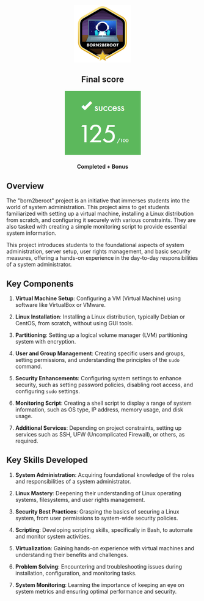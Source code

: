 
<div align=center>
<img src=https://github.com/Xanaco/42_00_Ressources/blob/main/born2berootm.png alt=cado-car's 42Project Badge/>
<h2>Final score</h2>
<img src=https://github.com/Xanaco/42_00_Ressources/blob/main/125Grade.png alt=Xanaco's 42Project Score/>
<h4>Completed + Bonus</h4>
</div>

## Overview

The "born2beroot" project is an initiative that immerses students into the world of system administration. This project aims to get students familiarized with setting up a virtual machine, installing a Linux distribution from scratch, and configuring it securely with various constraints. They are also tasked with creating a simple monitoring script to provide essential system information.

This project introduces students to the foundational aspects of system administration, server setup, user rights management, and basic security measures, offering a hands-on experience in the day-to-day responsibilities of a system administrator.

## Key Components

1. **Virtual Machine Setup**: Configuring a VM (Virtual Machine) using software like VirtualBox or VMware.

2. **Linux Installation**: Installing a Linux distribution, typically Debian or CentOS, from scratch, without using GUI tools.

3. **Partitioning**: Setting up a logical volume manager (LVM) partitioning system with encryption.

4. **User and Group Management**: Creating specific users and groups, setting permissions, and understanding the principles of the `sudo` command.

5. **Security Enhancements**: Configuring system settings to enhance security, such as setting password policies, disabling root access, and configuring `sudo` settings.

6. **Monitoring Script**: Creating a shell script to display a range of system information, such as OS type, IP address, memory usage, and disk usage.

7. **Additional Services**: Depending on project constraints, setting up services such as SSH, UFW (Uncomplicated Firewall), or others, as required.

## Key Skills Developed

1. **System Administration**: Acquiring foundational knowledge of the roles and responsibilities of a system administrator.

2. **Linux Mastery**: Deepening their understanding of Linux operating systems, filesystems, and user rights management.

3. **Security Best Practices**: Grasping the basics of securing a Linux system, from user permissions to system-wide security policies.

4. **Scripting**: Developing scripting skills, specifically in Bash, to automate and monitor system activities.

5. **Virtualization**: Gaining hands-on experience with virtual machines and understanding their benefits and challenges.

6. **Problem Solving**: Encountering and troubleshooting issues during installation, configuration, and monitoring tasks.

7. **System Monitoring**: Learning the importance of keeping an eye on system metrics and ensuring optimal performance and security.

<!-- # born2beroot

### Mandatory

* Choose between two of the most well-known Linux-based operating systems (CentOS or Debian)
* Create LVM partitions in our new VM
* Ensure SSH services are running on specific ports
* Configure UFW firewall
* Set-up the hostname and a strong password policy for all users
* Set-up a strong configuration for the sudo group
* Create a monitoring script that displays some specific information every 10 minutes

### Bonus

* Set up a specific memory partitioning
* Set up a functional WordPress website with different services
* Set up a service of our own choice, justify that choice


## Concepts

### Unix

**https://fr.wikipedia.org/wiki/Unix**  

#### Origine / Definition

Cree initialement par Bell Labs (dans les annes 70) puis concept repris par AT&T : **systeme d'exploitation multitache et multiutilisateur** qui repose principalement sur un **interpreteur** (aussi appele **un shell Unix** comme *Bourne Shell - sh, Bourne Again Shell - bash, zsh*...) et plusieurs composants utilisables avec des mecanismes de **pipes** et de **redirections**, et des **appels en ligne de commande.**

https://fr.wikipedia.org/wiki/Shell_Unix  
https://fr.wikipedia.org/wiki/Commandes_Unix

Une particularite d'Unix est de considerer de nombreux objets comme des fichiers : les peripheriques d'entree-sortie par exemple.

#### Declinaisons

Ce systeme est celui sur lequel se basent presques tous les systemes d'exploitation PC ou mobile actuels (sauf les Windows NT), appeles **"systemes UNIX"**.

Les principales familles de systemes UNIX sont :
- BSD (Berkeley Software Distribution)
- **GNU** ou aussi appele **GNU/Linux**
- Autres systemes que GNU fonctionnant sur **noyau Linux : Android, macOS**, Solaris, Atari System 5...

#### Developpements paralleles / complementaires

Le **langage C** (auparavant appele *New B*) a ete cree pour la creation de l'UNIX dans le debut des annees 70.

En 1988, le standard de normes **POSIX** a ete cree pour standardiser les interfaces de programmation de logiciels destines a fonctionner sur les variantes d'UNIX. 

Aujourdhui, la marque deposee UNIX est possedee par l'*OpenGroup*, et pour utiliser cette marque pour un OS, il faut qu'il soit conforme a la *Single Unix Specification*.

### Linux

**https://fr.wikipedia.org/wiki/Linux**

#### Origine / Definition

Linux, cree par Linus Torvalds en 1991, n'est pas un systeme d'exploitation. 

*Souvent quand on parle de 'Linux', c'est un abus de langage pour designer plutot soit le systeme d'exploitation GNU (appele couramment GNU/Linux car fonctionnant sur noyau Linux), soit une distribution Linux.*

Linux est un **noyau** de systeme d'exploitation. On voit d'ailleurs par leurs noms les *aspects complementaires du kernel (noyau) et du shell (enveloppe).*

#### Noyau de systeme d'exploitation

Certains (la grande majorite: GNU/Linux, Windows, Mac OS X) systemes d'exploitation ont leur memoire vive physique partitionnee virtuellement en 2 espaces:
- **l'espace noyau**
- **l'espace utilisateur**

Sur ces systemes, **le noyau est un logiciel qui est une portion du systeme d'exploitation**, gerant notamment:
- la gestion des differents **logiciels** (processus / taches)
- la gestion du **materiel** - entrees / sorties (memoire, processeur, peripherique, stockage...)
- **la communication entre les logiciels et le materiel**

Un noyau peut comporter un perimetre plus important que celui cite plus haut (notamment pour les noyaux monolithiques).

La communication entre l'espace utilisateur et l'espace noyau (= quand une fonction appelee par un programme de l'espace utilisateur demande un traitement et une execution interne au noyau puis renvoie le resultat dans le programme utilisateur) se fait par des **appels systemes**.

**Les appels systemes sont tres lourds en nombre d'instructions primitives** compares a des appels de fonctions classiques, c'est pourquoi certaines fonctions utilises souvent et de maniere intenses sont deplacees dans l'espace noyau pour plus d'efficacite (exemple: pilotes de peripheriques tres sollicites comme celui du disque dur).

On peut resumer les differentes architectures de noyaux en 2 grandes categories contraires: les noyaux monolithiques VS les micro-noyaux. 

Un **noyau monolithique (non-modulaire)** regroupe l'ensemble des fonctions du systeme et des pilotes dans son noyau sous la forme d'un seul bloc de code compilable en un seul binaire. Les premieres versions de Linux etaient a noyau monolithique non-modulaire.

A l'inverse un **systeme a micro-noyau** fait porter le minimum du perimetre au noyau appele cette fois micro-noyau, et beaucoup de fonctionnalites systeme de l'OS sont deplacees hors du noyau, en espace utilisateur, pour former le **micro-noyau enrichi**. 

**Dans la pratique, un compromis est souvent trouve entre ces 2 architectures.**   
Ainsi les versions recentes de Linux sont a **noyau monolithique modulaire:** seules les parties fondamentales du systeme sont regroupees dans un code unique, et les autres fonctions (comme les pilotes materiels) sont regroupees/separees dans differents codes/binaires, permettant une flexibilite de configuration.  
Et Windows et Mac OS sont plutot des architectures dites "**hybrides**", proches d'une architecture a micro-noyau enrichi mais en integrant tout de meme certaines choses supplementaires dans le micro-noyau pour des raisons de performances d'appels systeme. 

https://fr.wikipedia.org/wiki/Noyau_de_syst%C3%A8me_d%27exploitation

#### Distributions Linux

Une distribution est une sorte de declinaison d'OS prete a l'emploi (avec un certains nombres de logiciels -libres ou non- integres, des elements de configuration...) tout en laissant la possibilite de changer certains elements comme le noyau par exemple.

https://fr.wikipedia.org/wiki/Distribution_Linux

#### Debian

Debian est une des distributions Linux historiques (mais il existe aussi des distributions Debian basees sur d'autres noyaux que Linux), **entierement libre** (c'est plus precisement une distribution GNU/Linux), et sur laquelle se basent d'autres distributions populaires comme Ubuntu.

Avantages:
- tres adapte pour des serveurs, mais est aussi bien adapte pour des PCs ou telephones
- tres bonne securite par transparence du code source

https://fr.wikipedia.org/wiki/GNU
https://fr.wikipedia.org/wiki/Debian

Debian, comme d'autres systemes bases sur GNU, gere ses programmes sous forme de paquets (archives contenant tout ce dont le logiciel a besoin pour fonctionner), installables grace a un gestionnaire de paquets.

Pour Debian, les paquets sont au format `.deb`, ce sont des **archives**.

### Virtualisation

**https://fr.wikipedia.org/wiki/Virtualisation**

#### Definition

La virtualisation consiste a executer sur une machine hote **dans un environnement isole** des systemes d'exploitation (**virtualisation systeme**) ou des applications (virtualisation applicative).

La virtualisation peut entre autres servir pour:
- **optimiser la charge d'utilisation** d'un parc de machines physiques / **economie par mutualisation** (une machine pouvant heberger plusieurs machines virtuelles en fonction de leur charge, utile pour les serveurs, aui consomment presque la meme chose si utilises a 90% ou a 10%)
- installation, deploiement et migration facilites d'une machine physique a une autre dans un **contexte de mise en production**
- **securisation**: tests critiques / cassage sans incidence sur le systeme d'exploitation hote
- flexibilite et **scalabilite**
- allocation dynamique de puissance de calcul

Contraintes:
- performances amoindries par rapport a un mode natif
- si la machine hote tombe en panne, toutes ses machines virtuelles aussi (mais de la redondance est facilement implementable)
- mise en oeuvre complexe au depart

#### Types de virtualisation

- **Isolateur / conteneur**: avec Linux uniquement, un type de virtualisation qui n'en est est pas completement une car les conteneurs ne sont pas entierement isoles. Exemple: **Docker**
- **Hyperviseur de type 2**: logiciel qui virtualise et/ou emule le materiel pour les OS invites, de sorte que ces OS croient communiquer directement avec le materiel. Exemple: **Oracle Virtualbox**
- **Hyperviseur de type 1**: comme un noyau systeme tres leger et optimise pour gerer les acces des noyaux des OS invites a l'architecture materielle. Ex: Microsoft Hyper-V Server, KVM.

### SSH et cryptographie asymetrique

#### SSH - Secure Shell

https://fr.wikipedia.org/wiki/Secure_Shell

https://fr.wikipedia.org/wiki/OpenSSH


SSH (Secure shell) est a la fois un programme et un protocole de communication, generalement utilise pour ouvrir un shell dans un hote distant et communiquer de maniere cryptee avec cet hote au sein d'un environnement non/peu securise.  

C'est le programme de reference pour l'acces distant sur Unix et Linux.

SSH permet l'authentification ou la communication confidentielle sans mot de passe ou phrase secrete, grace a la cryptograhie asymetrique. 

#### Cryptographie asymetrique: principe

https://fr.wikipedia.org/wiki/Cryptographie_asym%C3%A9trique

Le principe de la **cryptographie asymetrique** - aussi appele **cryptographie a clef publique** - repose sur l'utilisation de **2 clefs distinctes** (pas de secret partage donc) pour le client et le serveur: 
- une **cle publique** pour chiffrer: une **fonction a sens unique** (fonction tres difficile a inverser)
- une **cle privee** pour dechiffrer: une **breche secrete** de la fonction a sens unique (le moyen d'inverser la fonction)

#### Cryptographie asymetrique pour la confidentialite

https://fr.wikipedia.org/wiki/Cryptographie_asym%C3%A9trique#Principe_g%C3%A9n%C3%A9ral

L'utilisateur qui souhaite recevoir des messages (le serveur) genere un couple cle privee / cle publique. Il conserve la cle privee pour lui seul et communique librement la cle publique. 

Tout message crypte chiffre via cette cle publique ne pourra donc etre compris que par le serveur possedant la cle privee associee, la confidentialite du message est garantie. 

Par rapport au chiffrement symetrique:
- avantages: Le chiffrement symetrique repose sur un partage prealable de la cle, qui doit donc etre communiquee entre les 2 interlocuteurs. Si ce partage est effectue dans un environnement non securise ("en clair"), cette cle peut etre compromise !
- inconvenients: moins performant (temps de traitements plus longs), et cle doivent etre plus longues pour un niveau de securite equivalent

=> au vu des inconvenients et avantages respectifs du chiffrement symetrique et asymetrique, il est generalement interessant de **combiner les 2: utiliser une premiere fois le chiffrement asymetrique pour proceder a la phase de partage de cle du chiffrement symetrique, puis poursuivre le reste de l'echange avec le chiffrement symetrique, plus rapide.**

#### Cryptographie asymetrique pour l'authentification

https://fr.wikipedia.org/wiki/Cryptographie_asym%C3%A9trique#M%C3%A9canismes_d'authentification

On a vu que pour un couple cle publique / cle privee genere, **on peut utiliser la cle publique pour chiffrer et la cle privee pour dechiffrer, mais l'inverse est aussi vrai.** 

Ainsi la cryptographie peut etre utilisee (et meme combinee avec le chiffrement de confidentialite) a des fins d'**authentification**: cela permet au serveur de reconnaitre l'expediteur du message. 

Pour cela, le client genere aussi son propre couple cle privee / cle publique, et communique cette derniere au serveur. Au moment d'envoyer le message, le client chiffre donc une premiere fois en utilisant sa cle privee, avant de le chiffrer avec la cle publique du serveur. 

Ainsi a la reception du message, apres avoir dechiffre une premiere fois avec sa propre cle privee, c'est la cle publique du client qui va pouvoir dechiffrer le message final: le client est donc reconnu par le serveur.

### Gestion de paquets - APT

https://fr.wikipedia.org/wiki/Advanced_Packaging_Tool
https://en.wikipedia.org/wiki/APT_(software)

Les systemes GNU/Linux (et d'autres) ont leur logiciels geres sous forme de **paquets**: ce sont des archives contenant les fichiers, informations et procedures necessaires a l'installation du logiciel sur un systeme d'exploitation, en s'assurant de la coherence fonctionelle du systeme modifie. 

**Sous Debian et ses derives, les paquets sont des fichiers `.deb`**

Un **gestionnaire de paquets** permet:
- **installation, mise a jour, desinstallation**
- **verification de l'integrite** des paquets
- verification des dependances logicielles
- **resolution de dependances** pour certains (APT en fait partie)

Sous Debian, le gestionnaire **APT (Advanced Packaging Tool)** est present en natif dans le systeme, et la commande `apt` est utilisee pour interagir avec.

APT est un **gestionnaire de haut niveau construit sur la base du logiciel `dpkg`** a la base des gestions de paquets Debian (https://fr.wikipedia.org/wiki/Dpkg).

**Aptitude** est une surcouche encore plus haut niveau qu'APT, qui propose notamment une interface semi-graphique (Text-based User Interface - TUI).

APT a l'avantage d'**automatiquement installer les dependances necessaires a l'installation du logiciel vise.** 

Une autre qualite d'APT est qu'il va chercher ses paquets dans des **depots APT** (qui sont des remote repositories - https://fr.wikipedia.org/wiki/D%C3%A9p%C3%B4t_(informatique) - https://doc.ubuntu-fr.org/depots), qui peuvent etre regulierement mis a jour par les constructuers de logiciels.
Ces depots sont listes dans le fichier de configuration **`/etc/apt/sources.list`** (https://manpages.ubuntu.com/manpages/xenial/man5/sources.list.5.html).    
**=> Contrairement a Windows, pas besoin de telecharger et d'installer nous-meme le logiciel, apt va le chercher dans le depot de sa source!**

APT peut donc aussi facilement verifier dans les depots si des mises a jour de logiciels existent. 

La **commande `apt`** regroupe de maniere simplifiee et mois specialisee des usages des comandes **`apt-get`** et **`apt-cache`** (https://manpages.ubuntu.com/manpages/xenial/man8/apt.8.html).

Commandes usuelles:
https://doc.ubuntu-fr.org/apt-get

```man apt``` => https://manpages.ubuntu.com/manpages/xenial/man8/apt.8.html

- ```apt[-get] update```: rechercher quels packages/dependances sont a jour ou non par rapport a leur depots listes dans le fichier `sources.list`

- ```apt[-get] upgrade```: installe les mises a jour identifiees par `apt update` si cela est possible sans supprimer des paquets ou dependances intalles. En revanche de nouvelles dependances peuventetre installees si cela n'implique pas de suppression / downgrade de packages installes => C'est une upgrade "minimale et safe"

- ```apt[-get] full-upgrade```: comme upgrade mais s'autorise a supprimer des packages si necessaire pour mettre a jour l'ensemble. 

- ```apt[-get] install <package_name>[=<version>]```: installe le package a partir de son depot.

- ```apt[-cache] show <package_name>```: montre un resume des informations sur le package (dependances, taille de telechargement, sources depuis lesquelles le package est disponible, description du contenu...)

- ```apt[-cache] policy <package_name>```: pour voir de quel depot provient un package.

- ```apt list --installed```: liste tous les packages installes

- ```apt[-get] remove <package_name>```: desinstalle un package sans supprimer ses fichiers de configuration

- ```apt[-get] purge <package_name>```: desinstalle et supprime les fichiers de configuration du package

- ```apt[-get] autoremove```: utile pour avoir un setup clean apres avoir desinstalle un package -> desinstalle les dependances de ce package qui ne sont plus requises une fois le package desisntalle.

### Ports et adresses IP

https://fr.wikipedia.org/wiki/Port_(logiciel)

https://fr.wikipedia.org/wiki/Adresse_IP

Une adresse IP permet d'identifier un peripherique au sein d'un reseau. 

Un port est un moyen d'identifier un logiciel qui utilise le reseau.

*Analogie grossiere: l'adresse IP est l'adresse d'un immeuble, et le port est le numero d'appartement. => on a donc besoin de connaitre les 2 pour acheminer des informations* 

https://fr.wikipedia.org/wiki/Redirection_de_port#L'utilit%C3%A9_des_ports

Dans certains cas, comme quand un port est deja occupe ou qu'on a intercale un routeur entre le reseau exterieur et le reseau local, on va avoir besoin d'effectuer un **port forwarding ou port mapping** : https://fr.wikipedia.org/wiki/Redirection_de_port 

La commande **`ip addr`** va notamment lister les adresses IP utilisees par la carte reseau ainsi que l'adresse de loopback et celle de broadcast.

L'adresse de 

Voir aussi:
- **Masque de sous-reseau** : https://fr.wikipedia.org/wiki/Sous-r%C3%A9seau
- **Gateway (passerelle)**: https://fr.wikipedia.org/wiki/Passerelle_(informatique)

### Loopback et Localhost

https://fr.wikipedia.org/wiki/Loopback

https://fr.wikipedia.org/wiki/Localhost

https://fr.wikipedia.org/wiki/Domain_Name_System

Une **interface loopback (abregee 'lo' sous Unix)** est une interface virtuelle d'un materiel reseau, ainsi qu'une adresse associee a cette interface, permettant au materiel, en la contactant, de **boucler sur lui-meme.**

Les adresses loopback locales en IPv4 (127.0.0.1) et IPv6 (::1) sont accessibles via le nom de domaine **localhost**, permettant la plupart de temps de **tester un comportement client-serveur sans utiliser plusieurs machines.**

### Routage

https://fr.wikipedia.org/wiki/Routage

https://fr.wikipedia.org/wiki/Table_de_routage

**Le routage est le mecanisme par lequel des chemins sont selectionnes dans un reseau pour acheminer des donnes d'un expediteur vers un ou plusieurs destinataires.**

Ce mecanisme est utilise notamment dans le reseau telephonique ainsi que les transports ou internet.

**Sa performance est capitale dans les reseaux decentralises** comme internet.

Pour afficher la routing table, executer `route -n` ou bien `netstat -rn` apres avoir installe net-tools (`apt install net-tools`), ou encore `ip route`.

### DHCP - Dynamic Host Configuration Protocol

https://fr.wikipedia.org/wiki/Dynamic_Host_Configuration_Protocol

**Le DHCP consiste a attribuer des adresses IP non fixes dans un reseau** (par exemple utilise par les FAI ayant a leur disposition moins d'adresses IP que d'abonnes, mais dont ces derniers ne sont jamais tous connectes en meme temps). 

Le process DHCP apparait dans la VM comme une connexion **UDP** (User Datagram Protocol, cf https://fr.wikipedia.org/wiki/User_Datagram_Protocol) au port 68 : c le resultat de `ss -ptunel`.

### Firewall / Pare-feu

https://fr.wikipedia.org/wiki/Pare-feu_(informatique)

Un pare-feu est un logiciel qui permet d'appliquer une politique d'acces aux ressources reseau.

Son role principal est de controler le trafic entre differentes zones de confiance, en filtrant les donnes, qui y transitent.

Le filtrage peut se faire selon des criteres d'origine, de destination, de donnees (taille, pattern...), d'utilisateurs...

Voir aussi: **TCP** - https://fr.wikipedia.org/wiki/Transmission_Control_Protocol

### Traitement de streams avec AWK

https://en.wikipedia.org/wiki/AWK

https://connect.ed-diamond.com/GNU-Linux-Magazine/glmf-131/awk-le-langage-script-de-reference-pour-le-traitement-de-fichiers

**AWK (`awk`)** est un langage dedie (https://fr.wikipedia.org/wiki/Langage_d%C3%A9di%C3%A9), sorti un peu apres `sed`, qui permet de traiter des **streams de texte** pour en extraire des donnees structurees. 

AWK travaille avec en entree des fichiers, qui peuvent etre le resultat de commandes pipees. 

Un vocabulaire est a connaitre pour utiliser correctement awk:
- **Record: portion du fichier d'entree aui va faire l'objet du filtrage par conditions** (par defaut la separation des records se fait par le newline character -> un record est dans ce cas une ligne)
- **Field: portion du record** (par defaut la separation se fait par des espaces / tab), les fields correspondent a la sortie d'un split.

Ainsi par defaut un fichier va etre vu comme cela par AWK: 
```
field1 field2 ... fieldN1 <= record1
... 
field1 field2 ...  ... fieldNN <= recordN
```

La structure d'un script AWK est une serie de couples conditions / actions sous la forme

```
condition { action }
condition { action }
...
```

Pour executer directement une commande awk, la syntaxe de la ligne de commande doit etre:

```
awk '<program text>'
```


- Une **condition** peut etre une condition booleenne sous forme de **"awk expression"**, ou bien **`BEGIN`** ou **`END`** (pour executer l'action associee avant ou apres lecture de tous les records). L'operateur **`~`** permet de matcher une **regex** plutot qu'une string.
**Cette condition va filtrer les records respectant cette condition et realiser l'action associee.**  
La syntaxe de condition **`<expr1>, <expr2>`** rend une condition vraie a partir du moment ou `expr1` est vraie, jusqu'au moment ou `expr2` est vraie inclus, puis ce schema se reproduit. 
_La condition par default est de matcher tous les records._

- Une **action** est une serie de **commandes**, qui peuvent etre des appels de fonctions, des assignations de variables, calculs etc.  
_L'action par defaut est de print le record._

Commandes usuelles:
- `print` ou `print $0`: affiche le record
- `print $<i>`: affiche le field i du record
- `print $<i>, $<j>`: affiche le field i et le field j du record, separes par un OFS (par default un espace)
- `printf <args>`: comme printf dans C

**Note: on peut egalement creer des user-defined functions avec la meme syntaxe que C.**

Variables courantes:
- **FNR**: File Number of Records -> nombre de records lu jusqu'a present dans le fichier courant (remis a zero quand on change de fichier d'input)
- **NR**: Number of Records -> nombre total de records lu jusqu'a present
- **NF**: nombre de fields du record courant
- **FILENAME**: nom du fichier d'input courant
- **FS**: Field Separator (defaut: whitespace" - sequence de spaces et tabs)
- **RS**: Record Separator (defaut : newline)
- **OFS**: Output Field Separator (defaut: space)
- **ORS**: Output Record Separator (defaut: newline)
- **OFMT**: Output Format pour les outputs numeriques (defaut: "%.6g")

### Centralisation des logs avec journalctl

https://www.digitalocean.com/community/tutorials/how-to-use-journalctl-to-view-and-manipulate-systemd-logs-fr#filtrer-par-interet-des-messages

`journalctl` est un programme associe a `systemed` qui permet de centraliser les logs de tous les processus du noyau et de l'espace utilisateur. 

### Cron et Crontab

https://fr.wikipedia.org/wiki/Cron

`cron` est le programme qui permet de manager les `crontab`, qui sont une contraction de "chrono table", faites pour une **execution periodique et systematique de commandes** (grace au daemon `crond`). 

**Chaque crontab est un fichier propre a chaque utilisateur, et il est deconseille de l'editer directement en accedant a son chemin.** 

**=> Il vaut mieux utiliser pour cela la commande `crontab`:**

- Pour editer:
```
crontab -u <user> -e
```

- Pour consulter:
```
crontab -u <user> -l
```

## Creer son Serveur Debian avec Virtualbox

https://fr.wikipedia.org/wiki/Oracle_VM_VirtualBox

- creer une nouvelle machine virtuelle et allouer 1Go de RAM. Pour info, commande pour connaitre la memoire totale de la machine: `grep MemTotal /proc/meminfo`.
- Creation du Disque Dur Virtuel:
	- Type de hard disk file: image VDI (le format d'images par defaut de Virtualbox). Une image VDI est le fichier cree par Virtualbox quand on cree une machine virtuelle (https://www.eugenetoons.fr/utiliser-un-fichier-vdi-dans-virtualbox/). **Une image systeme est une archive qui stocke l'etat entier d'un ordinateur** (a des fins de duplication ou de backup). **Utiliser directement une image VDI prete a l'emploi permet de s'affranchir de certaines etapes prealables a l'installation de l'OS invite.**
	- **Taille fixe**: elle ne pourra plus etre augmentee, mais a l'avantage de fournir des performances proches d'un disque natif, la ou les performances sont degradees au fur et a mesure de l'augmentation de l'espace d'un disque dynamiquement alloue (car des operations d'augmentation de capacite precedent les operations d'ecriture). La creation d'un disque de taille fixe estp lus longue mais le temps perdu au depart est gagne a l'utilisation (https://superuser.com/questions/381351/fixed-size-disk-vs-dynamically-allocated-is-there-a-performance-difference-on-a)
	- choisir la taille fixe a allouer (depend si l'on fait les bonus du sujet ou pas) et confirmer l'emplacement d'enregistrement de l'image vdi.

- VM eteinte, **changer le Graphics Controller de VMSVGA vers VBoxVGA** dans Settings/Display pour eviter des messages d'erreur (sans gravite) au demarrage de l'OS a cause d'un bug de VMSVGA: https://www.virtualbox.org/ticket/19168#comment:4
- aller chercher **l'image iso "netinst" pour PC 64 bits**, telechargee via https://www.debian.org/distrib/. 
- **Monter l'image VDI dans Optical Disk pour booter sur l'installeur Debian:**  

	![capture](img/optical_disk.png)
- Lancer la machine

### Installation de Debian

https://www.debian.org/releases/stable/s390x/ch06s03.fr.html

- Install Debian
- choisir la lange, la localisation, la locale, le type de clavier...
- donner un hostname a la machine: "acostes42"
- donner un nom de domaine: laisser vide
- creer le mot de passe root, un utilisateur principal (acostes) et definir son mot de passe
- pour faire les bonus, passer a un setup manuel des partitions

### Strategie de partitionnement

https://www.debian.org/releases/stable/s390x/apcs01.fr.html  
https://www.debian.org/releases/stable/s390x/apcs02.fr.html

![arborescence de fichiers](img/folder_architecture.png)

Sans partitionnement, tous les dossiers ci-dessus sont places dans le dossier racine `/` (a ne pas confondre avec `root`).
**Un partitionnement permet plus de securite** (si une partition est endommagee/corropmupe/surchargee de contenu, les autres ne le sont pas forcement).

**Le seul inconvenient est qu'il peut etre difficile de savoir quel espace allouer a l'avance a chaque partition, et repartitionner exige d'ecraser les donnees existantes.**

### LVM

https://fr.wikipedia.org/wiki/Gestion_par_volumes_logiques  
https://unix.stackexchange.com/questions/87300/differences-between-volume-partition-and-drive
https://tldp.org/HOWTO/LVM-HOWTO/whatisvolman.html

Un moyen de gerer le partitionnement de maniere plus flexible en etant moins dependant des limites de chaque disque physique est d'utiliser un **LVM (Logical Volume Manager)**. 

Un LVM permet de **regrouper plusieurs volumes physiques en groupes de volumes VG, qui peuvent ensuite etre subdivises en volumes logiques LV**, equivalents a des pseudos-partitions.

On peut ensuite faire evoluer la taille et la repartition de ces partitions logiques quasiment a loisir.

### Obtenir le partitionnement demande dans le sujet

#### Objectif et notations

https://en.wikipedia.org/wiki/Disk_partitioning

**ATTENTION: SI LE VDI EST STOCKE SUR SGOINFRE, DIMINUER LA TAILLE DE LA VM CAR SGOINFRE SUPPRIME REGULIEREMENT LES CONTENUS SUPERIEURS A 30GB!** https://meta.intra.42.fr/articles/sgoinfre-s-rules

Pour des conseils sur les tailles usuelles mnecessaires de partitions, cf https://www.debian.org/releases/bullseye/amd64/apds02.en.html.

Le sujet demande (dans les bonus) d'avoir une structure de partitionnemt comme suit quand on execute la commade `lsblk` ('list block devices' - cf `man lsblk` et https://unix.stackexchange.com/questions/259193/what-is-a-block-device): 

![partitioning](img/goal_partitioning.png)

- `sd<lettre>`: la lettre numerote les differents **disques physiques** (type: 'disk')

	- `sda<chiffre>`: le chiffre numerote la **partition** du disque physique 'a' (type: part)

`sda5_crypt` indique que la partition 5 est **cryptee** (type: 'crypt'): cela permet en cas de vol du materiel de ne pas acceder aux donnes (besoin de connaitre la **key** du proprietaire - dans notre cas via une **passphrase**)

sda5 est divisee en plusieurs **volumes logiques (LV)** dans un **groupe de volumes (VG)** appele 'LVMGroup'.

sda2 est cree automatiquement pour heberger les volumes logiques de sda5, c'est pourquoi il ne contient que tres peu d'espace: 1K - correspondant a 2 blocs de 512 octets - a priori 1 bloc pour l'**Extended Boot Record** (cf https://en.wikipedia.org/wiki/Extended_boot_record) et 1 bloc supplementaire pour en avoir un nombre pair (cf https://tldp.org/LDP/sag/html/partitions.html).
En effet, **pour creer une logical partition ou logical volume, il faut d'abord creer une extended partition** parmi les 4 partitions autorisees pour les contenir (https://help.ubuntu.com/community/HowtoPartition/PartitioningBasics et https://tldp.org/HOWTO/Partition/requirements.html#number).   
Dans notre cas sda2 est une extended partition contenant les blocs des partitions logiques, on le voit en executant la commande `fdisk -l` (cf https://unix.stackexchange.com/questions/71821/mystery-of-a-small-1k-hard-disk-partition-and-is-it-safe-or-malware-on-ubuntu-1).

*Attention: lsblk et VirtualBox raisonnent en termes de taille dedisque en utilisant des GiB, Mib etc, c'est a dire en base 2 (cf. https://en.wikipedia.org/wiki/Byte#Units_based_on_powers_of_2), tandis que l'installeur Debian raisonne en base 10. => 1 GiB = 1.024 * 1.024 * 1.024 GB. Il faut donc realiser la conversion en choisissant les tailles de partition dans l'installeur.*

#### Setup de la partition table lors de l'installation de Debian

- Definir une installation manuelle
- creer une partion primaire sda1, avec systeme de fichiers ext4, et mountpoint /boot (*Pas besoin de definir de bootflag car GRUB va se charger de la gestion du boot.* cf https://en.wikipedia.org/wiki/Boot_flag#:~:text=A%20boot%20flag%20is%20a,Any%20other%20value%20is%20invalid)
- creer un encrypted volume pour le reste de l'espace (le contenu du disque va etre efface avant pour assurer une meilleure securite)
- configurer un LVM pour la partition cryptee
- creer un groupe de volumes qu'on appellera 'LVMGroup' 
- ajouter les LVM un a un en les nommant sans la partie "LVMGroup-" apparaissant dans le resultat de `lsblk`, leur nom sera automatiquement prepend du nom de groupe auquel ils appartiennent
- definir un systeme de fichiers ext4 pour tous les volumes logiques sauf swap, qui doit juste etre definie comme "swap area" dans son use case, et definir leur mountpoint (sauf pour swap)

**Une Swap Area est une portion de disque dur qui peut etre utilisee en cas de depassement de la memoire RAM.** https://web.mit.edu/rhel-doc/5/RHEL-5-manual/Deployment_Guide-en-US/ch-swapspace.html#:~:text=Swap%20space%20in%20Linux%20is,a%20replacement%20for%20more%20RAM.

### Finalisation de l'installation de Debian

- Deselectionner tous les sofwares optionnels pour ne pas les installer
- Installer **GRUB boot loader** sur la partition primaire

### Modifications du partitionnement si besoin

Les commandes de `lvm2` peuvent servir a divers choses comme renommer des VG (`vgrename oldname newname`) et des LV (`lvrename vg oldname newname`). 

![rename](img/lvrename.png)

*Pour pouvoir utiliser lvm il faut ajouter /sbin a la variable PATH (cf plus loin).*

Pour examiner le resultat on peut utiliser la commande `lsblk` ou bien `fdisk -l`. 

*Note : Pour scroller dans un resultat de terminal dans la VM, il faut installer screen (`apt install screen` en tant que superuser), y ouvrir une session de terminal (`screen`) et utiliser le raccourci clavier de la commande copy (https://www.gnu.org/software/screen/manual/screen.html#Copy)*

## Dernieres installations et administration

### Installations facultatives mais utiles

- `apt install man[-db]`
- `apt install screen`

### Ajout permanent de /sbin a la variable PATH

*Note: pour verifier depuis quel chemin s'execute un programme, faire `which <program_name>`.*

La ligne suivante permet d'ajouter `/sbin` a la variable PATH pour executer certaines commandes comme `adduser`, `deluser`, `visudo`, `lvm` (...) et ses derives meme quand on n'a pas demarre une session en tant que root: 

```
export PATH=/sbin:$PATH
```

Mais **cette action n'est pas persistante**, une fois la session utilisateur redemarree, la variable retourne a son etat initial. 

**Pour modifier cette variable de maniere permanente et pour tous les utilisateurs, il faut aller modifier le script `/etc/profile` qui s'execute a chaque demarrage de session.** (https://stackoverflow.com/questions/14637979/how-to-permanently-set-path-on-linux-unix)

On voit d'ailleurs dans ce fichier que par defaut au demarrage de session, le script verifie si on est en tant que root (le userID est 0 pour root) pour determiner quelle variable PATH utiliser (et inclut bien deja sbin si on demarre la session en tant que root).

### Mettre en place une Password Policy

https://www.server-world.info/en/note?os=Ubuntu_20.04&p=password

- s'assurer que les passwords acutellement choisis pour les utilisateurs existants (incluant root) sont corrects au vu de la policy choisie, sinon le PASS_MIN_DAYS peut etre bloquant une fois modifie par `chage`. 

- modifier PASS_MAX_DAYS, PASS_MIN_DAYS et PASS_WARN_AGE dans `/etc/login.defs/` (cf `man login.defs`)

- **ATTENTION**: les changements precedents ne s'appliquent qu'aux nouveaux utilisateurs (https://unix.stackexchange.com/questions/193593/password-policy-on-existing-accounts-not-updated-after-making-changes-to-login-d). Pour les appliquer a un user existant, executer:
	```
	chage -m <PASS_MIN_DAYS> -M <PASS_MAX_DAYS> -W <PASS_WARN_AGE> <user>
	```
	(ne pas oublier de le faire galement pour root)

- Pour verifier le resultat sur un utilisateur, executer ```chage -l <user>```

- installer la lib PAM pwquality: `apt install libpam-pwquality`

- identifier les parametres a modifier en les cherchant dans `man pam_pwquality` (astuce si on ne se rappelle plus du nom du man: ecrire `man pam` puis faire `TAB`): 'retry', 'minlen', 'ucredit', 'dcredit', 'lcredit', 'maxrepeat', 'usercheck', 'difok', 'enforce_for_root'.

- modifier les parametres precedents dans le fichier `/etc/security/pwquality.conf`

- Pour changer le password de l'utilisateur courant afin d'appliquer la nouvelle password policy: `passwd`.

- Pour changer le password root, se connecter via `su` ou `sudo` etexecuter`passwd`. 

### Parametrages d'utilisateurs

#### Modifications

- pour ajouter un utilisateur: `adduser <user>`. Cette commande est plus haut niveau, plus pratique et simple que `useradd` (https://linuxize.com/post/how-to-create-users-in-linux-using-the-useradd-command/). En effet elle automatise la demande de creation de password, l'entre d'informations utilisateur, la copie de certains dossiers...)

- de meme, pour le supprimer: `deluser --remove-home <user>`.

- pour ajouter un groupe: `addgroup <group>` et `delgroup <group>` pour le supprimer

- pour ajouter un utilisateur a un groupe existant: `adduser <user> <group>` (*ou bien `usermod -aG <group> <user>`, plus bas niveau*)

- pour enlever un utilisateur d'un groupe: `deluser <user> <group>`

*Creer un nouvel utilisateur est l'occasion de verifier que la password policy s'applique.*

**Ne pas oublier de creer le groupe 'user42' et d'ajouter le user principal a ce groupe, comme demande dans le sujet.**

#### Consultation

https://devconnected.com/how-to-list-users-and-groups-on-linux/#:~:text=In%20order%20to%20list%20groups,groups%20available%20on%20your%20system.

Les informations sur les groupes et les utilisateurs sont stockees respectivement dans les fichiers de configuration `/etc/group` et `/etc/passwd`. Un moyen de les lister sans en connaitre le chemin est d'utiliser la commande **`getent`**(cf`man getent`), a laquelle on peut piper un `grep`, `cut` ou `awk` pour acceder aux infos sur un utilisateur ou groupe en particulier.

Une maniere de faire apparaitre les infos utilisateur de maniere plus directement lisible est d'utiliser la commande **`id [<user>]`**. Cette commande va afficher les id puis noms respectifs de l'utilisateur, de son groupe principal et de tous les autres groupes auxquels il appartient.

### Superuser, su, sudo

**https://documentation.suse.com/sles/15-SP2/html/SLES-all/cha-adm-sudo.html**

**La page du man de sudoers contient toutes les infos et explications necessaires a une bonne configuration de sudo: https://manpages.ubuntu.com/manpages/xenial/en/man5/sudoers.5.html**

La commande `su` permet de se logger en superuser ou 'root', possedant tous les droits d'administration possibles. Comme l'utilisation generalisee d'un tel profil est tres dangereuse, on peut choisir de se mettre en superuser uniquement pour l'execution d'une seule commande, en precedant cette commande de `sudo`. 

Pour cela il faut au prealable installer sudo: `apt install sudo`.

Si l'on s'est logge en superuser avec `su`, pour sortir de ce mode, faire CTRL+D ou taper `exit`.

Pour executer sudo, il faut faire partie des **sudoers**. Les utilisateurs ou groupes peuvent etre ajoutes aux sudoers soit en modifiant directement le fichier `/etc/sudoers`, ou bien en les ajoutant dans un nouveau fichier que l'on cree et place dans `/etc/sudoers.d/.` (cf `less /etc/sudoers.d/README`)  
**L'avantage de creer des nouveaux fichier dont les effets vont s'ajouter au fichier sudoers initial est que si l'on veut faire revenir la configuration sudo a son etat d'origine, il suffit de supprimer ces fichiers, sans alterer le fichier sudoers d'origine.**  

https://www.hostinger.com/tutorials/sudo-and-the-sudoers-file/#:~:text=Sudoers%20File%20Syntax,-You%20can%20open&text=%ADmin%20ALL%3D(ALL)%20ALL,privileges%20to%20run%20any%20command

Exemple de syntaxe de base pour ajouter des droits via un fichier sudoers:

- a un utilisateur: 
	```
	<user> ALL=ALL
	```  
- a un groupe:
	```
	%<group> ALL=ALL
	```
ou le premier ALL veut dire "all hosts" et le deuxieme "for all commands"

Pour plus de details sur la syntaxe des fichiers sudoers, voir https://www.digitalocean.com/community/tutorials/how-to-edit-the-sudoers-file et `man sudoers`, et se rappeler de la regle enoncee par le man de sudoers: 

__*The basic structure of a user specification is “who where = (as_whom) what”.*__ 

**_Note: Une erreur de syntaxe dans un fichier sudoers peut avoir de lourdes consequences. Il est donc preferable d'editer ces fichiers via la commande `visudo` en tant que root, qui integre une verification de lasyntaxe sudo avant l'enregistrement._**

Quand on affiche le contenu du fichier sudoers d'origine, on remarque une ligne: 

```
# Allow members of group sudo to execute any command
%sudo	ALL=(ALL:ALL) ALL
```

**Une maniere plus simple (et plus robuste, car on peut plus facilement retirer les droits a l'utilisateur si besoin) d'accorder tous les droits via sudo a un utilisateur est de l'ajouter au groupe existant 'sudo'** (voir plus haut comment ajouter un user a un groupe). On peut consulter la liste des users appartenant au groupe sudo en executant `grep sudo /etc/group`, ou verifier a quels groupes appartient l'utilisateur logge via la commande `groups`, ou bien `getent group | grep sudo`.

_Attention: parfois, pour que les changements soient applicables, il faut se relogger: `logout` puis se logger de nouveau_

Pour definir la strict policy exigee par le sujet pour sudo, creer un fichier sudoers (`visudo /etc/sudoers.d/my_sudoers_conf` en tant que root) contenant:

_Pour trouver sur quels parametres on peut jouer dans un fichier de config sudoers, cf `man [5] sudoers` puis rechercher `SUDOERS OPTIONS` (utiliser `/` pour la recherche puis `n` et `SHIFT+n`)_

```
Defaults	env_reset
Defaults	passwd_tries=3
Defaults	badpass_message="Bad password. FOCUS PLEASE!"
Defaults	logfile=/var/log/sudo/sudo.log
Defaults	log_input, log_output
Defaults	iolog_dir=/var/log/sudo/
Defaults	iolog_file=%{user}/XXXXXX
Defaults	requiretty
```

Le `logfile` se charge des logs de sudo (indiqunt seulement qui a tente d'utiliser quelle commande avec sudo, et c'est aussi la que sont logges les avertissements de depassement e `passwd_tries`), c'est donc differents des logs d'I/O (voir ci-dessous). *Ces "**sudo logs**" sont optionnels, pas demandes dans le sujet.* 

Les logs d'entree/sortie (I/O) sont geres par les variables `log_input`, `log_output`, `iolog_dir` et `iolog_file`. Cette fois, ils recordent toutes les entrees/sorties des commandes utilisees via sudo. Ils ne produisent pas un seul fichier de log contrairement aux sudo logs, mais un dossier par commande, contenant differents fichiers. Les plus importants ici sont: 
**- `log`: contient le log d'input**
**- `ttyout`: contient le log d'output, doit etre decompresse avec zcat ou zless**

On peut choisir la structuration qu'on veut pour ces logs. Ici j'ai choisi que chaque structure de log d'I/O sera non pas stockee dans le dossier par defaut `/var/log/sudo-io` mais dans le dossier `/var/log/sudo`. 

Ensuite, la structure de chaque log est determinee par `iolog_file` comme suit: `%{user}` permet de rassembler tous les dossiers de log d'actions sudo executees par un utilisateur dans un dossier portant comme nom son login, puis chaque commande loggee de cet utilisateur sera stockee sous la forme d'un sous-dossier cree automatiquement sous la forme d'une chaine de 6 caracteres (mis en place par le `XXXXXX` a la fin de la variable, cf le man de sudoers). *En effet, si le dossier de log d'une commande existe deja, il sera ecrase, donc ne pas ajouter les `XXXXXX` a la fin reviendrait a ne logger que la derniere commande sudo effectuee par chaque utilisateur.*

Chaque sous-dossier contient alors l'architecture de logs citee plus haut (`log`, `log.json`, `stdin`, `stdout`, `stderr`, `ttyin`, `ttyout`...). 

**Un moyen de revoir visuellement en "temps reel" l'execution d'une commande sudo dont les I/O ont ete loggees est d'executer `sudoreplay -d <iolog_dir> <iolog_file du log que l'on veut voir>`.**

*Note: Si on ne se rappelle plus des noms de sous-dossiers produits par iolog_file, on peut auparavant executer la commande `sudoreplay -d <iolog_dir> -l` pour lister les differentes commandes loggees et leurs iolog_files associes.*

*Note2: si jamais on veut securiser plus l'utilisation de sudoreplay afin qu'il ne risque pas de boucler sur lui-meme si on l'utilise via sudo (meme si je n'ai pas reussi a reproduire ce probleme), on peut suivre la procedure permettant de ne pas inclure les commandes sudoreplay dans les logs: https://yojimbosecurity.ninja/sudo-logging-2/)*

**Pour les raisons de securitepoussant a setup requiretty (c'est notamment le fait d'interdire d'acceder programmatiquement a sudo):**
https://stackoverflow.com/questions/67985925/why-would-i-want-to-require-a-tty-for-sudo-whats-the-security-benefit-of-requi

La variable `Defaults	secure_path` du fichier sudoers d'origine permet de s'assurer que lors de l'execution de sudo, la variable PATH est temporairement remplacee par celle-ci.

Derniere modification pour plus de securite (pas demande dans le sujet): interdire aux utilisateurs sudo d'executer la commande `sudo su`. En effet cette commande permet de passer en mode root sans meme rentrer une seule fois le mot de passe du root ! Pour cela, editer le sudoers general: 

```
sudo visudo
```

Puis remplacer la ligne donnant les permissions au groupe sudo par:

```
%sudo	ALL=(ALL:ALL) ALL, !/bin/su
```

A vrai dire, Michael W Lucas explique que cette securite peut etre contournee simplement en copiant au prealable `/bin/su/' dans un autre emplacement puis en executant ce dernier, et donc plus generalement que **ca ne sert a rien d'exclude/negate des commandes dans sudoers'** 😕

*__Autres bonnes/mauvaises pratiques pour sudo par Michael W Lucas: https://www.bsdcan.org/2014/schedule/attachments/283_2014-04-29%20sudo%20tutorial%20-%20bsdcan%202014.pdf__*

### systemctl

https://www.digitalocean.com/community/tutorials/how-to-use-systemctl-to-manage-systemd-services-and-units-fr

`systemctl`est la commande pour interagir avec **systemd**, un gestionnaire de systemes, et comportant notamment un systeme d'initialisation pour Linux (https://fr.wikipedia.org/wiki/Systemd).

systemd permet notamment de decrire quels **services/daemons** (cf. https://fr.wikipedia.org/wiki/Daemon_(informatique)) sont appeles au demarrage ou bien quelles sont leur dependances.  

Commandes usuelles:

-  `systemctl start <service>[.service]`: demarre un service
- `systemctl stop <service>[.service]`: arrete un service en cours d'execution
- `systemctl restart <service>[.service]`: redemarre un service
- `systemctl reload <service>[.service]`: si le service le permet, applique les changements effectues aux fichiers de configurations du service sans le redemarrer
- `systemctl reload-or-restart <service>[.service]`: reload si le service le permet, sinon restart.
- `systemctl enable <service>[.service]`: lance un service au demarrage => cela va creer un lien symbolique du fichier de service du systeme dans le dossier ou systemd cherche les fichiers de demarrage automatique (dans `/etc/systemd/system/<target>.target.wants`, ou ,<target> est la target qui "wants" le service)
- `systemctl disable <service>[.service]`: desactive le demarrage automatique d'un service
- `systemctl status <service>[.service]`: affiche l'etat general d'un service
- `systemctl is-enabled <service>[.service]`: affiche si le service est lance automatiquement au demarrage
- `systemctl cat <service>[.service]`: affiche le fichier de l'unite tel que reconnu par systemd (cf `man 5 systemd.service`)

### AppArmor

AppArmor est un logiciel de securite GNU pour Linux permet d'utiliser le **Mandatory Access Control (MAC)**, en complement du modele de Discretionary Access Control (DAC) implemente sous Unix.

Le controle d'acces obligatoire doit etre utilise quand la politique de securite SI exige que **les decisions de protection ne doivent pas etre prises par le proprietaire des objets concernes, mais doivent lui etre imposees par le systeme.**
https://fr.wikipedia.org/wiki/Contr%C3%B4le_d%27acc%C3%A8s_obligatoire

Au contraire, dans le cas d'un controle d'acces discretionnaire, un utilisateur ayant une certaine autorisation d'acces a un element peut transmettre cette permission (directement ou indirectement) a n'importe qui d'autre. https://fr.wikipedia.org/wiki/Contr%C3%B4le_d%27acc%C3%A8s_discr%C3%A9tionnaire

Pour verifier qu'AppArmor s'execute bien au demarrage:

```
systemctl status apparmor
```

ou 

```
systemctl is-enabled apparmor
```

Pour voir le statut des profils AppArmor: 

```
aa-status
```

Pour plus d'infos sur l'utilisation d'AppArmor:
- https://medium.com/information-and-technology/so-what-is-apparmor-64d7ae211ed

- https://documentation.suse.com/sles/15-SP1/html/SLES-all/cha-apparmor-commandline.html#:~:text=32.7.,-3.6%20aa%2Denforce&text=The%20enforce%20mode%20detects%20violations,permit%20them%2C%20use%20complain%20mode.

### Setup du serveur SSH

**SSH est le client et SSHD (SSSH Daemon) est le serveur.**

Installation du package: `apt[-get] install ssh` ou `apt[-get] install openssh-server`

Documentation serveur SSH: `man sshd` et `man sshd_config`

Documentation client SSH: `man ssh` et `man ssh_config`

1. Configuration cote serveur: editer le fichier `/etc/ssh/sshd_config` (https://doc.ubuntu-fr.org/ssh#configuration_du_serveur_ssh) => decommenter et changer le port a "4242" et le PermitRootLogin a "no".

3. Application des changements: `systemctl restart ssh`

3. Verification: `systemctl status ssh` en tant que root.

4. Autre verification: `ss -ptunel`, qui affiche les ports sous la forme suivante:
	- p: affiche les process
	- t: affiche les connexions tcp
	- u: affiche les connexions udp
	- n: affiche les ports au format numerique
	- e: affiche des informations etendues
	- l: affiche les ports en ecoute ("listening")

*__Pas besoin dans notre cas__ (cf. https://serverfault.com/questions/343533/changing-ssh-port-should-i-modify-only-sshd-config-or-also-ssh-config -*
*Configuration du port par default utilise cote client: editer le fichier `/etc/ssh/ssh_config` (https://doc.ubuntu-fr.org/ssh#configuration_du_client_ssh) => decommenter et changer le port a "4242"*

### UFW (Uncomplicated FireWall)

UFW est un frontend rendant plus facile l'utilisation du programme **iptables**.

iptables est le programme grace auxquel l'admin systeme peut configurer les chaines et regles dans le **pare-feu Netfilter** en espace noyau Linux (cf https://fr.wikipedia.org/wiki/Iptables et https://fr.wikipedia.org/wiki/Netfilter)

Documentation: `man ufw`

https://www.digitalocean.com/community/tutorials/ufw-essentials-common-firewall-rules-and-commands-fr

1. Installation: `apt[-get] install ufw`

2. Activation au demarrage + redemarrage: `ufw enable`

3. Autorisation des connexions ssh (port 4242): `ufw allow 4242`

4. Verifier les regles ([en montrant leurs NUM]): `ufw status [numbered]` 

Si besoin de supprimer une regle: `ufw delete <RULE>` ou `ufw delete <NUM>`

### Se connecter a la VM depuis la machine hote

Commande client SSH pour se connecter a un shell dans une machine guest: 

```
ssh <user>@<guest_ip> -p <port>
```

Ici:
- guest_ip = localhost ou 127.0.0.1 (cf `ip addr`)
- port = 4242

Pour l'instant ca ne va pas fonctionner car avec Virtualbox il faut oblgatoirement creer un **port forwarding / port mapping**: 

1. Dans Virtualbox, VM eteinte, aller dans Settings -> Network -> Advanced -> Port forwarding et ajouter une regle de port mapping. *Par exemple, pour ssh, ajouter une regle 'ssh' avec pour host port 4141 (pas 4242 car deja utilisee sur les machines 42) et pour guest port 4242.*

Note: pour verifier sur la machine hote si un port est deja utilise, executer la commande `ss -ptunel | grep <port>` et verifier que le resultat est vide (note : ss remplace netstat, cf `man ss`).

2. relancer la commande `ssh <user>@localhost -p <host port>` apres avoir relance la VM.

3. s'assurer au'on n'a pas le droit de se logger depuis l'exterieur en root: `ssh root@localhost -p <host port>` (not: par contre, une fois logge, un utilisateur autorise connaissant le mot de passe root pourra toujours executer `su`)

_**Si besoin, on peut aussi transferer des fichiers depuis la machine hote vers la VM via SSH grace a la commande `scp`: cf le chapitre "Transfert du script de la machine hote vers la VM via SSH")**_

### Annuler le DHCP et passer a une IP statique

https://www.it-connect.fr/comment-configurer-une-adresse-ip-fixe-sur-debian-11/

Documentation: `man interfaces`

Dans la VM:

1. Noter l'addresse IP de la carte reseau (**"enpXsX" signifie Ethernet Network Peripheral X Serial X"**) suite a la commande `ip addr`: par exemple 10.0.2.15/24 (note: ici /24 est le masque de sous-reseau en notation CIDR)

2. Noter l'adresse de passerelle par defaut (Default Gateway, qui correspond a la Gateway de la ligne 'Default' quand on entre `route` sans le '-n'. Par exemple 10.0.2.2

3. Noter le name server (https://en.wikipedia.org/wiki/Name_server) en affichant `cat /etc/resolv.conf`: par exemple 10.0.2.3

4. modifier le fichier `etc/network/interfaces`:
	```
	iface enp0s3 inet static
 	address <address>
 	gateway <default_gateway>
 	dns-nameservers <name_server>
	```

5. Ajouter si besoin les DNS publics de google si jamais notre premier DNS ne fonctionne plus, en ajoutant dans `/etc/resolv.conf` les lignes:
	```
	nameserver 8.8.8.8
	nameserver 8.8.4.4
	```

6. redemarrer le service reseau: 
	```
	systemctl restart networking
	```

7. rebooter la machine:
	```
	reboot
	```

8. Tester l'acces a internet en envoyant un ping au serveur de google: `ping -c 10 8.8.8.8` (cf https://fr.wikipedia.org/wiki/Google_Public_DNS et https://www.whatsmydns.net/articles/8-8-8-8.html)

9. Verifier que la ligne DHCP a disparu en resultat de `ss -tunlp`

10. Tester cette fois l'acces a internet via des noms de domaine: `ping -c 10 www.google.com`. Si ca ne fonctionne pas, rebooter et reessayer.

### Broadcasting periodique du monitoring

Objectif: broadcaster toutes les 10 minutes sur tous les terminaux des infos sous la forme: 

![](img/monitoring_script.png)

#### Creation du script

Pour des raisons de portabilite (en fonction du systeme, l'emplacement du programme pour executer le script n'est pas toujours au meme endroit), demarrer le script par un **shebang** en premiere ligne (https://fr.wikipedia.org/wiki/Shebang):

```
#! /usr/bin/env bash
```
=> Le script `monitoring.sh` s'executera donc via le programme `bash` trouve dans l'emplacement propre au systeme (grace a la commande `env`).    

Commandes utiles pour le script:
- `uname -a`: affiche toutes les informations systeme
- `cat /proc/cpuinfo`: affiche les infos CPUs
- `free`: affiche les infos memoire
- `df`: ("disk free") affiche les infos espace disque
- `top -bn1`: affiche les informations de performances a l'instant t
- `who`: affiche des infos de logging et de boot
- `lsblk`: affiche la table de partitionnement
- `ss -t`: affiche les connexions TCP
- `users`: affiche les utilisateurs logges
- `ip address`: affiche des infos IP
- `journalctl`: affiche des logs de process (systemd journal) **- a lancer en tant que root -**

Liens utiles:
- que faire de "udev" et "tmpfs" dans `df`: https://askubuntu.com/questions/1150434/what-is-udev-and-tmpfs
- que veulent dire "niced" et "un-niced" dans le `man top`: https://askubuntu.com/questions/812144/what-exactly-is-meant-by-a-niced-and-an-un-niced-user-process/812160#812160
- comment considerer la charge CPU dans `top`: https://www.howtouselinux.com/post/cpu-utilization-us-sy-wa-means-in-ubuntu-linux-linux-performance
- syntaxe des `if` en bash: https://buzut.net/maitriser-les-conditions-en-bash/
- utilisation de `journalctl`: https://www.digitalocean.com/community/tutorials/how-to-use-journalctl-to-view-and-manipulate-systemd-logs-fr#filtrer-par-interet-des-messages

#### Transfert du script de la machine hote vers la VM via SSH

Une commande ssh permet de transferer des fichiers entre 2 machines connectees.

Si on a cree le script sur la machine hote, on peut donc le transferer en utilisant la commande `scp`:

```
scp -P <port> <host_path> <user>@<guest_ip>:<destination_path>
``` 

Pour rappel ici:
- guest_ip = localhost
- port = 4141

Il faut choisir un destination_path qui n'est pas seulemet reserve au root (car on a interdit le logging via root en ssh). 

On peut alors se logger dans la VM via `ssh` puis se mettre en root pour deplacer le fichier vers un emplacement pertinent (par exemple /usr/sbin - cf `man hier`).

#### Edition de la crontab

Le script doit etre execute par root pour un bon fonctionnement de sa commande `journalctl`. Les crontab etant propres a chaque utilisateur, il nous faut donc **editer la crontab de l'utilisateur root**:

```
crontab -u root -e
```

Entrer la ligne suivante pour executer le script de monitoring toutes les 10 minutes: 

```
*/10 * * * * bash /usr/sbin/monitoring.sh
```

Pour verifier que la crontab est bien a jour: 
```
crontab -u root -l
```
## Bonus: creation d'un serveur web et d'un site Wordpress

### Prerequis

https://fr.wordpress.org/support/article/before-you-install/

https://fr.wordpress.org/about/requirements/

#### Setup de PHP

https://www.php.net/manual/en/install.unix.debian.php

Installer php:

```
apt[-get] install php
```

Suite a cela, php installe generalement des dependances Apache2 qu'il va falloir desinstaller pour utiliser lighttpd a la place:

Pour verifier la presence du service Apache2: `systemctl status apache2`

Desinstaller le package apache2:

```
apt purge apache2
```

Desisntaller ses dependances inutiles:
```
apt autoremove
```

S'assurer que le service apache2 n'existe plus:
```
systemctl status apache2
```

Et s'assurer qu'aucun de ses packages n'est plus present:
```
apt list --installed | grep apache
```

Si besoin, supprimer les dependances restantes avec `apt purge` et `apt autoremove` 

Checker la version de PHP:
```
php -v
```

#### Ajout d'eventuels modules PHP

https://make.wordpress.org/hosting/handbook/server-environment/#php-extensions

Checker la liste des modules php installes:
```
apt list --installed | grep php
```
et installer des modules manquants si necessaire.   
*Verifier au cas ou que ces dependances ne reinstallent pas des packages apache2.*

**Notamment, pour utiliser le module fastcgi-php de lighttpd, on a besoin d'installer `php-cgi`**

#### Setup du serveur HTTP: Lighttpd

Vu qu'on a desinstalle apache, il nous faut installer le serveur HTTP qui va le remplacer: **Lighttpd** (prononce 'lighty'):

```
apt install lighttpd
```
*(possibilite de faire un `apt autoremove` ensuite si suggere lors de l'installation)*

Verfier avec `systemctl` que le service lighttpd est active et enabled. 

https://fr.wikipedia.org/wiki/Hypertext_Transfer_Protocol

https://www.techopedia.com/definition/15709/port-80

Le port 80 est le port utilise pour echanger des donnees via HTTP. Il faut donc l'autoriser dans UFW pour que le serveur fonctionne:

```
ufw allow http
```

Verfier la bonne prise en compte:

```
ufw status
```

Ne pas oublier d'effectuer un port-mapping dans Virtualbox vers le port 80 (par exemple depuis le port 4343).

Tester le resultat en verifiant qu'une placeholder page s'affiche bien en tapant dans le navigateur de la machine hote:

```
localhost:<host_port>
``` 

Activer comme recommande le module FastCGI (https://fr.wikipedia.org/wiki/FastCGI) pour permettre d'utiliser des pages web dynamiques (https://fr.wikipedia.org/wiki/Page_web_dynamique), et le module fastcgi-php pour autoriser le php:

- ```
	lighty-enable-mod fastcgi
	lighty-enable-mod fastcgi-php
	```
- ```
	service lighttpd force-reload
	```
- ```
	systemctl status lighttpd
	```

- Tester avec une page simple utilisant du php, en creant un fichier `/var/www/html/info.php` contenant:
	```
	<?php
	phpinfo();
	?>
	```

Recharger la page pour tester.

*En cas de probleme, aller voir les logs dans `/var/log/lighttpd/error.log`.*

#### Setup de la BDD: MariaDB

La BDD est indispensable pour pouvoir utiliser Wordpress (cf. https://fr.wordpress.org/support/article/how-to-install-wordpress/#etape-2-creer-une-base-de-donnees-et-un-utilisateur)

https://www.digitalocean.com/community/tutorials/how-to-install-mariadb-on-ubuntu-18-04

- ```
	apt install mariadb-server
	```
- ```
	systemctl status mariadb
	```

- ```
	mysql_secure_installation
	```

- repondre "y" a toutes les questions (sauf le "change root password ?")

*Plus d'info sur l'unix-socket authentification: https://mariadb.com/kb/en/authentication-plugin-unix-socket/*

- entrer dans MariaDB en tant que root: 
	```
	mysql -u root
	```

- Creer une nouvelle base et un utilisateur admin avec tous les droits:
	```
	MariaDB [(none)]> CREATE DATABASE wordpress_db;
	MariaDB [(none)]> CREATE USER 'admin'@'localhost' IDENTIFIED BY 'WPpassw0rd';
	MariaDB [(none)]> GRANT ALL ON wordpress_db.* TO 'admin'@'localhost' IDENTIFIED BY 'WPpassw0rd' WITH GRANT OPTION;
	MariaDB [(none)]> FLUSH PRIVILEGES;
	MariaDB [(none)]> EXIT;
	```
- Retourner dans MariaDB en root (`mysql -u root`) et verifier la creation de la BDD:
	```
	MariaDB [(none)]> show databases;
	```

### Instalation de WordPress

https://fr.wordpress.org/support/article/how-to-install-wordpress/#instructions-detaillees

- Installer `wget` pour telecharger les fichiers d'installation: `apt install wget`

- Installer `tar` pour decompresser les fichiers:
`apt install tar`

- Telecharger wordpress dans la VM: `wget https://wordpress.org/latest.tar.gz`

- Decompresser l'archive: `tar -xzvf latest.tar.gz`

- Deplacer le contenu du dossier wordpress genere dans le dossier de notre page: `mv wordpress/* /var/www/html/`
- Supprimer les fichiers d'installation: `rm -rf latest.tar.gz wordpress/`

- Dans le navigateur de la machine hote, charger la page de configuration de WordPress: `http://localhost:4343/wp-admin/install.php`   
*(si php-mysql n'est pas installe, un message apparaitra. l'installer - `apt install php-mysql`, sortir de la page et revenir)*

- remplir les champs avec les elemts utilises pour la creation de la BDD pour la creation auto du fichier `/var/www/html/wp-config.php`. Si config auto impossible, creer et remplir le fichier directement dans la VM (recuperer la forme en copiant `/var/www/html/wp-config-sample.php`):
	```
	<?php
	/* ... */
	/** The name of the database for WordPress */
	define( 'DB_NAME', 'wordpress_db' );

	/** Database username */
	define( 'DB_USER', 'admin' );

	/** Database password */
	define( 'DB_PASSWORD', 'WPpassw0rd' );

	/** Database host */
	define( 'DB_HOST', 'localhost' );
	?>
	```

- changer le proprietaires des fichiers contenus dans `/var/www/html` puis les droits:
`chown -R www-data:www-data /var/www/html/` puis `chmod -R 755 /var/www/html/` (cf https://doc.ubuntu-fr.org/lighttpd#php)

- Restart lighttpd: `systemctl restart lighttd`

- poursuivre l'installation dans le navigateur

- setup le site Wordpress, qui sera directement accessible via `localhost:<host_port>`

### Installer un autre service: Docker

Suivre les instructions dans:
https://docs.docker.com/engine/install/debian/

Puis tester avec 
```
docker run hello-world
```

## Generer la signature de la VM

https://en.wikipedia.org/wiki/Sha1sum

https://en.wikipedia.org/wiki/SHA-1

**ATTENTION: SHA-1 n'est plus considere comme suffisament safe aujourd'hui.**

La commande `sha1sum` permet de calculer et verifier les **valeurs de hachage** / empreintes **SHA-1**.

SHA-1 est une **fonction de hachage cryptographique**, qui permet d'**associer des donnees de taille arbitraire a des donnes de taille fixe** grace a une **fonction a sens unique**, et donc d'**attester efficacement et rapidement de l'integrite / non-alteration de donnees, sans acceder a celles-ci**. 

![](img/hash_example.png)

Pour generer le SHA-1 de notre VM:
```
sha1sum <path_to_VM>`
```

Enregistrer ensuite ce SHA-1 dans `signature.txt` du dossier de rendu.

## Autres commandes utiles
- `shutdown -r now`: fermer correctement la machine
- `hotsnamectl` si besoin de changer le hostname
- `logout` : terminer une session
- `reboot` : redemarre la machine
- `du --si [-c] [<directory>]`: ("disk usage") indique la taille occupee (en quantite d'octets base 10, sinon remplacer `--si` par `-h` pour une base 2), dans le dossier <directory> (ou si non precise, dans le dossier courant), en cumule (pour du detail, enlever `-c`). Cf https://phoenixnap.com/kb/show-linux-directory-size#:~:text=The%20du%20command%20stands%20for,default%20in%20most%20Linux%20distributions.&text=The%20system%20should%20display%20a,of%20the%20object%20in%20kilobytes.
C'est un outil meilleur que `df` quand on veut regarder dans un dossier particulier (https://www.redhat.com/sysadmin/du-vs-df#:~:text=The%20(very%20complicated)%20answer%20can,a%20given%20directory%20or%20subdirectory.) -->
